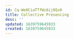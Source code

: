 ```yaml
---
id: Cq-We0CiaTTfWz6ij0Qx0
title: Collective Presencing
desc: ''
updated: 1639759645933
created: 1639759645933
---
```


